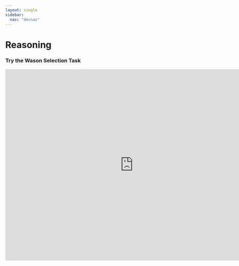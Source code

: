 ```yaml
---
layout: single
sidebar:
  nav: "decnav"
---
```

# Reasoning

### Try the Wason Selection Task

<iframe width=800 height="600" src="https://www.philosophyexperiments.com/wason/" title="Wason selection task" frameborder="0"></iframe>
